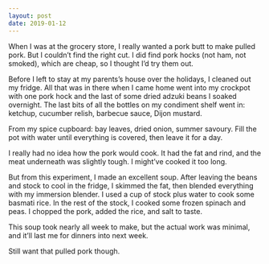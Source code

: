 ```yaml
---
layout: post
date: 2019-01-12
---
```


When I was at the grocery store, I really wanted a pork butt to make pulled pork. But I couldn’t find the right cut. I did find pork hocks (not ham, not smoked), which are cheap, so I thought I’d try them out. 

Before I left to stay at my parents’s house over the holidays, I cleaned out my fridge. All that was in there when I came home went into my crockpot with one pork hock and the last of some dried adzuki beans I soaked overnight. The last bits of all the bottles on my condiment shelf went in: ketchup, cucumber relish, barbecue sauce, Dijon mustard. 

From my spice cupboard: bay leaves, dried onion, summer savoury. Fill the pot with water until everything is covered, then leave it for a day. 

I really had no idea how the pork would cook. It had the fat and rind, and the meat underneath was slightly tough. I might’ve cooked it too long. 

But from this experiment, I made an excellent soup. After leaving the beans and stock to cool in the fridge, I skimmed the fat, then blended everything with my immersion blender. I used a cup of stock plus water to cook some basmati rice. In the rest of the stock, I cooked some frozen spinach and peas. I chopped the pork, added the rice, and salt to taste. 

This soup took nearly all week to make, but the actual work was minimal, and it’ll last me for dinners into next week. 

Still want that pulled pork though. 
